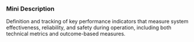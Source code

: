 ### Mini Description

Definition and tracking of key performance indicators that measure system effectiveness, reliability, and safety during operation, including both technical metrics and outcome-based measures.
